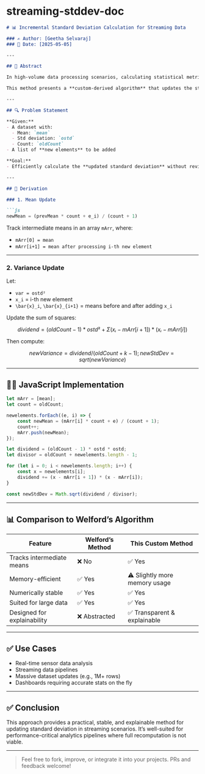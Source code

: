 # streaming-stddev-doc

````markdown
# 📊 Incremental Standard Deviation Calculation for Streaming Data

### ✍️ Author: [Geetha Selvaraj]
### 📅 Date: [2025-05-05]

---

## 📌 Abstract

In high-volume data processing scenarios, calculating statistical metrics like **standard deviation** across dynamic or streaming datasets poses both performance and memory challenges. While existing methods like **Welford’s algorithm** offer efficient ways to update mean and variance incrementally, they often abstract away intermediate steps.

This method presents a **custom-derived algorithm** that updates the standard deviation while tracking intermediate means — enabling better transparency and control. It is **numerically stable**, **scalable**, and **suitable for large-scale streaming or batch data**.

---

## 🔍 Problem Statement

**Given:**
- A dataset with:
  - Mean: `mean`
  - Std deviation: `ostd`
  - Count: `oldCount`
- A list of **new elements** to be added

**Goal:**
- Efficiently calculate the **updated standard deviation** without revisiting the original data.

---

## 🧠 Derivation

### 1. Mean Update

```js
newMean = (prevMean * count + e_i) / (count + 1)
````

Track intermediate means in an array `mArr`, where:

* `mArr[0] = mean`
* `mArr[i+1] = mean after processing i-th new element`

---

### 2. Variance Update

Let:

* `var = ostd²`
* `x_i` = i-th new element
* `\bar{x}_i`, `\bar{x}_{i+1}` = means before and after adding `x_i`

Update the sum of squares:

```math
dividend = (oldCount - 1) * ostd² + Σ (xᵢ - mArr[i+1]) * (xᵢ - mArr[i])
```

Then compute:

```math
newVariance = dividend / (oldCount + k - 1) ;
newStdDev = sqrt(newVariance)
```

---

## 🧑‍💻 JavaScript Implementation

```js
let mArr = [mean];
let count = oldCount;

newelements.forEach((e, i) => {
    const newMean = (mArr[i] * count + e) / (count + 1);
    count++;
    mArr.push(newMean);
});

let dividend = (oldCount - 1) * ostd * ostd;
let divisor = oldCount + newelements.length - 1;

for (let i = 0; i < newelements.length; i++) {
    const x = newelements[i];
    dividend += (x - mArr[i + 1]) * (x - mArr[i]);
}

const newStdDev = Math.sqrt(dividend / divisor);
```

---

## 📊 Comparison to Welford’s Algorithm

| Feature                     | Welford’s Method | This Custom Method            |
| --------------------------- | ---------------- | ----------------------------- |
| Tracks intermediate means   | ❌ No             | ✅ Yes                         |
| Memory-efficient            | ✅ Yes            | ⚠️ Slightly more memory usage |
| Numerically stable          | ✅ Yes            | ✅ Yes                         |
| Suited for large data       | ✅ Yes            | ✅ Yes                         |
| Designed for explainability | ❌ Abstracted     | ✅ Transparent & explainable   |

---

## ✅ Use Cases

* Real-time sensor data analysis
* Streaming data pipelines
* Massive dataset updates (e.g., 1M+ rows)
* Dashboards requiring accurate stats on the fly

---

## ✅ Conclusion

This approach provides a practical, stable, and explainable method for updating standard deviation in streaming scenarios. It’s well-suited for performance-critical analytics pipelines where full recomputation is not viable.

---

> Feel free to fork, improve, or integrate it into your projects. PRs and feedback welcome!

```
